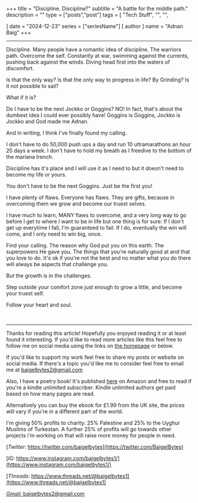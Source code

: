 +++
title = "Discipline. Discipline?"
subtitle = "A battle for the middle path."
description = ""
type = ["posts","post"]
tags = [
	"Tech Stuff",
	"",
	"",
    
]
date = "2024-12-23"
series = ["seriesName"]
[ author ]
  name = "Adnan Baig"
+++

---

Discipline. Many people have a romantic idea of discipline. The warriors path. Overcome the self. Constantly at war, swimming against the currents, pushing back against the winds. Diving head first into the waters of discomfort.

Is that the only way? Is that the only way to progress in life? By Grinding? Is it not possible to sail?

What if it is?

Do I have to be the next Jockko or Goggins? NO! In fact, that's about the dumbest idea I could ever possibly have! Goggins is Goggins, Jockko is Jockko and God made me Adnan.

And in writing, I think I've finally found my calling.

I don't have to do 50,000 push ups a day and run 10 ultramarathons an hour 25 days a week. I don't have to hold my breath as I freedive to the bottom of the mariana trench.

Discipline has it's place and I will use it as I need to but it doesn't need to become my life or yours.

You don't have to be the next Goggins. Just be the first you!

I have plenty of flaws. Everyone has flaws. They are gifts, because in overcoming them we grow and become our truest selves.

I have much to learn, MANY flaws to overcome, and a very long way to go before I get to where I want to be in life but one thing is for sure: If I don't get up everytime I fall, I'm guaranteed to fail. If I do, eventually the win will come, and I only need to win big, once.

Find your calling. The reason why God put you on this earth. The superpowers He gave you. The things that you're naturally good at and that you love to do. It's ok if you're not the best and no matter what you do there will always be aspects that challenge you.

But the growth is in the challenges.

Step outside your comfort zone just enough to grow a little, and become your truest self.

Follow your heart and soul.


&nbsp;

---

Thanks for reading this article! Hopefully you enjoyed reading it or at least found it interesting. If you'd like to read more articles like this feel free to follow me on social media using the links on [the homepage](https://baigelbytes.com) or below.

If you'd like to support my work feel free to share my posts or website on social media. If there's a topic you'd like me to consider feel free to email me at baigelbytes2@gmail.com

Also, I have a poetry book! It's published [here](https://amzn.eu/d/3nzHMT6) on Amazon and free to read if you're a kindle unlimited subscriber. Kindle unlimited authors get paid based on how many pages are read.

Alternatively you can buy the ebook for £1.99 from the UK site, the prices will vary if you're in a different part of the world.

I'm giving 50% profits to charity: 25% Palestine and 25% to the Uyghur Muslims of Turkestan. A further 25% of profits will go towards other projects i'm working on that will raise more money for people in need.


[*Twitter:* https://twitter.com/baigelbytes](https://twitter.com/BaigelBytes)

[*IG:* https://www.instagram.com/baigelbytes1/](https://www.instagram.com/baigelbytes1/)

[*Threads:* https://www.threads.net/@baigelbytes1](https://www.threads.net/@baigelbytes1)

[*Gmail:* baigelbytes2@gmail.com](baigelbytes2@gmail.com)

